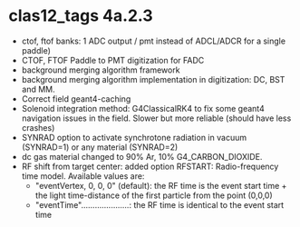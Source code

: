 # clas12_tags 4a.2.3

- ctof, ftof banks: 1 ADC output / pmt instead of ADCL/ADCR for a single paddle)
- CTOF, FTOF Paddle to PMT digitization for FADC
- background merging algorithm framework
- background merging algorithm implementation in digitization: DC, BST and MM.
- Correct field geant4-caching
- Solenoid integration method: G4ClassicalRK4 to fix some geant4 navigation issues in the field. Slower but more reliable (should have less crashes)
- SYNRAD option to activate synchrotone radiation in vacuum (SYNRAD=1) or any material (SYNRAD=2)
- dc gas material changed to 90% Ar, 10% G4_CARBON_DIOXIDE.
- RF shift from target center: added option RFSTART: Radio-frequency time model. Available values are:
  - "eventVertex, 0, 0, 0" (default): the RF time is the event start time + the light time-distance of the first particle from the point (0,0,0)
  - "eventTime".....................: the RF time is identical to the event start time
